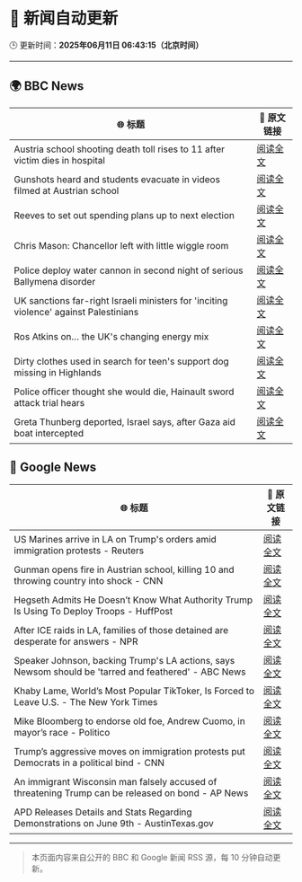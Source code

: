 # 🧠 新闻自动更新

🕒 更新时间：**2025年06月11日 06:43:15（北京时间）**

---

## 🌍 BBC News

| 🌐 标题 | 🔗 原文链接 |
|--------|-------------|
| Austria school shooting death toll rises to 11 after victim dies in hospital | [阅读全文](https://www.bbc.com/news/articles/ced27g4e6xwo) |
| Gunshots heard and students evacuate in videos filmed at Austrian school | [阅读全文](https://www.bbc.com/news/videos/c9q0rewrv4ro) |
| Reeves to set out spending plans up to next election | [阅读全文](https://www.bbc.com/news/articles/cpvke7yzeyeo) |
| Chris Mason: Chancellor left with little wiggle room | [阅读全文](https://www.bbc.com/news/articles/c9q0rd1x5l5o) |
| Police deploy water cannon in second night of serious Ballymena disorder | [阅读全文](https://www.bbc.com/news/articles/c0k3le25r8ro) |
| UK sanctions far-right Israeli ministers for 'inciting violence' against Palestinians | [阅读全文](https://www.bbc.com/news/articles/c8xgk1ek19lo) |
| Ros Atkins on… the UK's changing energy mix | [阅读全文](https://www.bbc.com/news/videos/c5yxd7ry2n7o) |
| Dirty clothes used in search for teen's support dog missing in Highlands | [阅读全文](https://www.bbc.com/news/articles/cx27zw9pwggo) |
| Police officer thought she would die, Hainault sword attack trial hears | [阅读全文](https://www.bbc.com/news/articles/cvgdyvr395ro) |
| Greta Thunberg deported, Israel says, after Gaza aid boat intercepted | [阅读全文](https://www.bbc.com/news/articles/c5y264x3nnno) |

## 📰 Google News

| 🌐 标题 | 🔗 原文链接 |
|--------|-------------|
| US Marines arrive in LA on Trump's orders amid immigration protests - Reuters | [阅读全文](https://news.google.com/rss/articles/CBMirwFBVV95cUxObXRCVlZXemc2aEp5T1gwNG1lbFk0bkpDWnFpYVdoUjFCNktHUmRsZGxGTDdGTGNDY2RwdjRuRFhHbnd0Uk12SDZ3NmVFdHQ1TEhaMkNpM0YwT2pheU1oZTU5LV9QR3NWQWUxdnA2UHRRSWxOaVU5MXZhZ0JtUXJtY01VNGxUYXlTazZxLVFTZ3dfQkswcnFDVnljTHFEWjR2aDhFZW9MdUJmNkc2LURR?oc=5) |
| Gunman opens fire in Austrian school, killing 10 and throwing country into shock - CNN | [阅读全文](https://news.google.com/rss/articles/CBMiiwFBVV95cUxNTDBpNDdWbzV5RjA5ZU9yZEozb3VUV1hDanluLU83aGJaODh6cnhtTEN1MTc3WUtHdzZqWDNqbVlWYllFNmw5aVNZWmdQMjF4alFhQ2w1UkRzd0FqTUlWRkRYb2VfRFNJRFVSSFd1bmxscjMzd0VZa2hhUnlqek13SUVzVTZZTjRacnpB?oc=5) |
| Hegseth Admits He Doesn’t Know What Authority Trump Is Using To Deploy Troops - HuffPost | [阅读全文](https://news.google.com/rss/articles/CBMikgFBVV95cUxQS3FZRFNJU0tpQWZfYVdWYTFGcElBWFRiTUJHZnJjY3RMbGhhcUFENnpVNU90WUlET3Vsd1ZPSy15S18wOTlSSV9lWVJOT3QxNEdqamtHa0lFLW5BQ0R1SlJ3V0ZmZzk5NDZSVUxjOXhZZlQtT3RfY3UxbFFnUFdGOHdQbUhMRWw1ekM0aC1ZdktqUdIBlwFBVV95cUxNSFRfQ1dTeVhfNE92bTF1QnpRb3BPbUNrb05zR1Zxd0VrN3l3MkdHRVBGbUFfZWtfbVduc3RSR3JMVmRBV0lOZkRIUC1rUWRPeldpbVBCMGpvVVJLWXlNS0ZQVlRrcHpWSS1RVXU2QXhnNGQ5cUdoRC1qSmRHb2dHOFliQ3JzSC1RVGtaM01LcVgtQzJEZURz?oc=5) |
| After ICE raids in LA, families of those detained are desperate for answers - NPR | [阅读全文](https://news.google.com/rss/articles/CBMijwFBVV95cUxPYnpLRmN3M04xM0h1LWNfVUNoWWlYdHhkM2NOaXFWenhpRE9rUnRNcXRlMUF4TGo4VkNfRXpjb254TXRSdEN2X2dabDdneDFqcXRhWkw4WDBlVk5xY2puRzllYUgwRWhSX1lnRkNHc3F5eVFIa3RFaWl3a2RURU8tUE9KM1Q2aUgwMGh6amd6WQ?oc=5) |
| Speaker Johnson, backing Trump's LA actions, says Newsom should be 'tarred and feathered' - ABC News | [阅读全文](https://news.google.com/rss/articles/CBMiqgFBVV95cUxQMjBSMDRvRHBQV1hCSUNtV201QnhMZjRKWnlEVG9rYTV2X3poRXkxY1FGS2dPMlRaUG5vQnNKSFpiNElaNnFzaWZlWXdtOGZqSzNobUw5TEtLYzNQSFltSGdYT1ZXcV9ycmQ1bXNxdVF5aWt4eEdmUENERlpmUkFnLVg0VUtEWEZQd0xGaE4tQ0JrcUFNbmQ0TElZcU5mWXd4NjhaajVfMEZRd9IBrwFBVV95cUxONWxkMElkeUFwX2RvTDFpT1pGR1pid1ZGdlU4aDlxWjBQNmNkZkNLS0pQdXk4YWg5RUh5RjVOemxlcXBndUg5WEcwYVJVNnJiY1VZOEZqSnRvaXE2NVJDZzJSaUEzeXlBaE1NdTBJS0k4MXFmT050NVVWRW1wd0F2VmpfYXJkRkk4R3QzZlhXb0JpMGU1OGE4RV9EQ2N6X090VmMyYkpFdUpLQVo0dDY4?oc=5) |
| Khaby Lame, World’s Most Popular TikToker, Is Forced to Leave U.S. - The New York Times | [阅读全文](https://news.google.com/rss/articles/CBMijAFBVV95cUxQVjR4WUxjR2I4eFMwTWpDb1NldFZObkNaLVJ1cmU1cTFoMkZZeUFHOHgxQXU4cHVzTmdoRFJjQWJXck9ZV1AwNVVSam15d2JWMnA5b3BrTUdXQUkxZlFPWjVEdWhfZzk2NmhtbXdLelU5RGdPbGxXeUxIaU55SVdFTE5oVDFINzRORG5DLQ?oc=5) |
| Mike Bloomberg to endorse old foe, Andrew Cuomo, in mayor’s race - Politico | [阅读全文](https://news.google.com/rss/articles/CBMisAFBVV95cUxQdl9kZnh6T3hpSzFaMHZtSEpNdXA1N01nNzM4Ri13TmxBUzl1ZWFPWWZXMkd5T1lvUEVFSGwwV0szcEhYY2k5bm9iaXB3OXpKSUpXdF9mMXFPOEtGQnpnUmdnbTRvNVA4Z1puaXBEREhwWHhBcWZ4cUNrTTJ3OEx3dE9JaWc5a1VRWk5TMnVBcndqeXo4eTJ4WnAyaXU0Z3JDMGI4MzNxdGFMMEd1VllyRg?oc=5) |
| Trump’s aggressive moves on immigration protests put Democrats in a political bind - CNN | [阅读全文](https://news.google.com/rss/articles/CBMiigFBVV95cUxNSDFGSHhMUm41MVNsd2gyRTdjRV96clZuVVBrMDJOQTc5UnZydVJmMU9hUHJvbExSQmR2SnFMUkdPZHZSLVdpOEVQcFdUdUpuXzMyOFMtTFJvT0ptYXpadHRVajN6U25uOGp4eVkydG83TldMSWs0UWpQV3lXNkViZ21uZ3BTN3JYcFHSAY8BQVVfeXFMT1RLZk9Ca1AyQ0ZEcnM1eVhCRDRnVWZoc2NWeUV4cy04R0NiY2FKdm5WamY4OVA5ZG9XVTBTRXdtUGYwVzRlUkpXRDktQ3h3S3o1MHd6Q05abXA0dldmSDVHcFpvUDFDN0JsRXoxR2dGUURUU29wZEJxd1k0MkZqTXBZZ2dZT3BPNnZwSUVGQ3c?oc=5) |
| An immigrant Wisconsin man falsely accused of threatening Trump can be released on bond - AP News | [阅读全文](https://news.google.com/rss/articles/CBMiqwFBVV95cUxNOUNicHFmTEZHR091UXlkMDhNbGZRX0hUSTlUUDNZdktpTXR3bEpQdlJRczk2MlVad0MwR1hxdWJwR09ETVhzZ1JjZW1rVE1ReEx1SklMRFN6dkxXQi00bFlzTy1fbUdnSUZRV2FfZFJDSHR1RVM3aWpGeG1jS1VXWG5VOHBLdjFTVTVkWXNUcUFIYUlraHdsWkRlMHMtWkMzM2JtdXVlMURqVGM?oc=5) |
| APD Releases Details and Stats Regarding Demonstrations on June 9th - AustinTexas.gov | [阅读全文](https://news.google.com/rss/articles/CBMingFBVV95cUxQR2NiejJwNS1DalRJVTRZb3FfRUNPSEJjeDVzeGJnTEVZc2hZcllrWksxZzI4VkI5VkFFbkNyOVZxeGVIZGN5el85X1dOSkdWcUI3dUFRVHJOVmFXWU5zOWNjbWszR3NxcWdhaExvdHhYV3gzUE9faF9pNGUwSDc4MTJONUxBUXd1NGZTNGJWSFJLZi1EdnFjeGJCTDd6UQ?oc=5) |

---
> 本页面内容来自公开的 BBC 和 Google 新闻 RSS 源，每 10 分钟自动更新。
